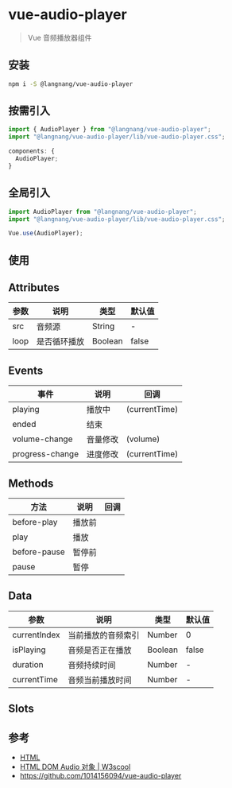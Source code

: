 # vue-audio-player

> Vue 音频播放器组件

## 安装

```bash
npm i -S @langnang/vue-audio-player
```

## 按需引入

```javascript
import { AudioPlayer } from "@langnang/vue-audio-player";
import "@langnang/vue-audio-player/lib/vue-audio-player.css";

components: {
  AudioPlayer;
}
```

## 全局引入

```javascript
import AudioPlayer from "@langnang/vue-audio-player";
import "@langnang/vue-audio-player/lib/vue-audio-player.css";

Vue.use(AudioPlayer);
```

## 使用

## Attributes

| 参数 | 说明         | 类型    | 默认值 |
| ---- | ------------ | ------- | ------ |
| src  | 音频源       | String  | -      |
| loop | 是否循环播放 | Boolean | false  |

## Events

| 事件            | 说明     | 回调          |
| --------------- | -------- | ------------- |
| playing         | 播放中   | (currentTime) |
| ended           | 结束     |
| volume-change   | 音量修改 | (volume)      |
| progress-change | 进度修改 | (currentTime) |

## Methods

| 方法         | 说明   | 回调 |
| ------------ | ------ | ---- |
| before-play  | 播放前 |
| play         | 播放   |
| before-pause | 暂停前 |
| pause        | 暂停   |

## Data

| 参数         | 说明               | 类型    | 默认值 |
| ------------ | ------------------ | ------- | ------ |
| currentIndex | 当前播放的音频索引 | Number  | 0      |
| isPlaying    | 音频是否正在播放   | Boolean | false  |
| duration     | 音频持续时间       | Number  | -      |
| currentTime  | 音频当前播放时间   | Number  | -      |

## Slots

## 参考

- [HTML <audio> 标签 | W3school](https://www.w3school.com.cn/tags/tag_audio.asp)
- [HTML DOM Audio 对象 | W3scool](https://www.w3school.com.cn/jsref/dom_obj_audio.asp)
- https://github.com/1014156094/vue-audio-player
